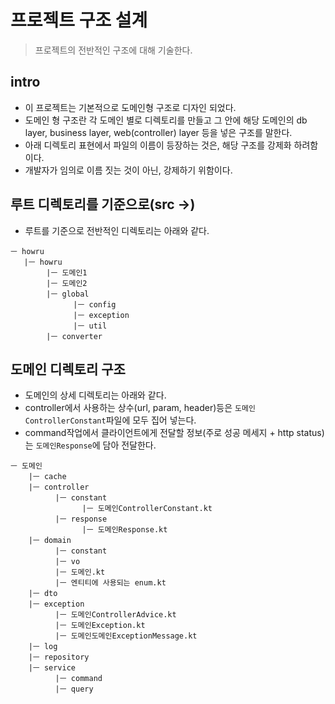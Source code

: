 # 프로젝트 구조 설계
> 프로젝트의 전반적인 구조에 대해 기술한다.

## intro
* 이 프로젝트는 기본적으로 도메인형 구조로 디자인 되었다.
* 도메인 형 구조란 각 도메인 별로 디렉토리를 만들고 그 안에 해당 도메인의 db layer, business layer, web(controller) layer 등을 넣은 구조를 말한다.
* 아래 디렉토리 표현에서 파일의 이름이 등장하는 것은, 해당 구조를 강제화 하려함이다.
* 개발자가 임의로 이름 짓는 것이 아닌, 강제하기 위함이다.

## 루트 디렉토리를 기준으로(src ->)
* 루트를 기준으로 전반적인 디렉토리는 아래와 같다.
```
ㅡ howru
   |ㅡ howru
        |ㅡ 도메인1
        |ㅡ 도메인2
        |ㅡ global
              |ㅡ config
              |ㅡ exception
              |ㅡ util
        |ㅡ converter
```

## 도메인 디렉토리 구조
* 도메인의 상세 디렉토리는 아래와 같다.
* controller에서 사용하는 상수(url, param, header)등은 `도메인ControllerConstant`파일에 모두 집어 넣는다.
* command작업에서 클라이언트에게 전달할 정보(주로 성공 메세지 + http status)는 `도메인Response`에 담아 전달한다.
```
ㅡ 도메인
    |ㅡ cache
    |ㅡ controller
          |ㅡ constant
                |ㅡ 도메인ControllerConstant.kt
          |ㅡ response
                |ㅡ 도메인Response.kt
    |ㅡ domain
          |ㅡ constant
          |ㅡ vo
          |ㅡ 도메인.kt
          |ㅡ 엔티티에 사용되는 enum.kt
    |ㅡ dto
    |ㅡ exception
          |ㅡ 도메인ControllerAdvice.kt
          |ㅡ 도메인Exception.kt
          |ㅡ 도메인도메인ExceptionMessage.kt
    |ㅡ log
    |ㅡ repository
    |ㅡ service
          |ㅡ command
          |ㅡ query
```
